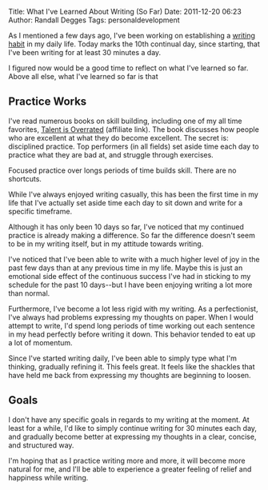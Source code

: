 Title: What I've Learned About Writing (So Far)
Date: 2011-12-20 06:23
Author: Randall Degges
Tags: personaldevelopment


As I mentioned a few days ago, I've been working on establishing a [writing
habit][] in my daily life. Today marks the 10th continual day, since starting,
that I've been writing for at least 30 minutes a day.

I figured now would be a good time to reflect on what I've learned so far. Above
all else, what I've learned so far is that


## Practice Works

I've read numerous books on skill building, including one of my all time
favorites, [Talent is Overrated][] (affiliate link). The book discusses how
people who are excellent at what they do become excellent. The secret is:
disciplined practice. Top performers (in all fields) set aside time each day to
practice what they are bad at, and struggle through exercises.

Focused practice over longs periods of time builds skill. There are no
shortcuts.

While I've always enjoyed writing casually, this has been the first time in my
life that I've actually set aside time each day to sit down and write for a
specific timeframe.

Although it has only been 10 days so far, I've noticed that my continued
practice is already making a difference. So far the difference doesn't seem to
be in my writing itself, but in my attitude towards writing.

I've noticed that I've been able to write with a much higher level of joy in the
past few days than at any previous time in my life. Maybe this is just an
emotional side effect of the continuous success I've had in sticking to my
schedule for the past 10 days--but I have been enjoying writing a lot more than
normal.

Furthermore, I've become a lot less rigid with my writing. As a perfectionist,
I've always had problems expressing my thoughts on paper. When I would attempt
to write, I'd spend long periods of time working out each sentence in my head
perfectly before writing it down. This behavior tended to eat up a lot of
momentum.

Since I've started writing daily, I've been able to simply type what I'm
thinking, gradually refining it. This feels great. It feels like the shackles
that have held me back from expressing my thoughts are beginning to loosen.


## Goals

I don't have any specific goals in regards to my writing at the moment. At least
for a while, I'd like to simply continue writing for 30 minutes each day, and
gradually become better at expressing my thoughts in a clear, concise, and
structured way.

I'm hoping that as I practice writing more and more, it will become more natural
for me, and I'll be able to experience a greater feeling of relief and happiness
while writing.


  [writing habit]: http://rdegges.com/establishing-a-writing-habit "Establishing a Writing Habit"
  [Talent is Overrated]: http://www.amazon.com/gp/product/1591842247/ref=as_li_ss_tl?ie=UTF8&tag=projectb14ck-20&linkCode=as2&camp=1789&creative=390957&creativeASIN=1591842247 "Talent is Overrated (amazon)"
